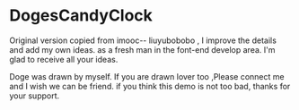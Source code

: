 # DogesCandyClock
Original version copied from imooc-- liuyubobobo  , I improve the details and add my own ideas. 
as a fresh man in the font-end develop area. I'm glad to receive all your ideas.

Doge was drawn by myself.
If you are drawn lover too ,Please connect me and I wish we can be friend. 
if you think this demo is not too bad, thanks for your support.

